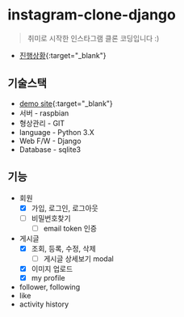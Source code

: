 # instagram-clone-django

> 취미로 시작한 인스타그램 클론 코딩입니다 :)

- [진행상황](https://trello.com/b/0S9XNYLa){:target="_blank"}

## 기술스택
  - [demo site](http://welove.hopto.org:10080){:target="_blank"}
  - 서버 - raspbian
  - 형상관리 - GIT
  - language - Python 3.X
  - Web F/W - Django
  - Database - sqlite3

## 기능
  - 회원
    - [x] 가입, 로그인, 로그아웃
    - [ ] 비밀번호찾기
      - [ ] email token 인증
  - 게시글
    - [x] 조회, 등록, 수정, 삭제
      - [ ] 게시글 상세보기 modal 
    - [x] 이미지 업로드
    - [x] my profile
  - follower, following
  - like
  - activity history
